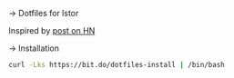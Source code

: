 -> Dotfiles for lstor

Inspired by [post on HN](https://news.ycombinator.com/item?id=11070797)

-> Installation

```bash
curl -Lks https://bit.do/dotfiles-install | /bin/bash  
```



